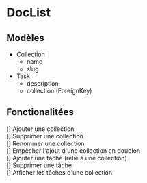 # DocList

## Modèles

- Collection
    - name
    - slug
- Task
    - description
    - collection (ForeignKey)


## Fonctionalitées

[] Ajouter une collection  
[] Supprimer une collection  
[] Renommer une collection  
[] Empêcher l'ajout d'une collection en doublon  
[] Ajouter une tâche (relié à une collection)  
[] Supprimer une tâche  
[] Afficher les tâches d'une collection  
